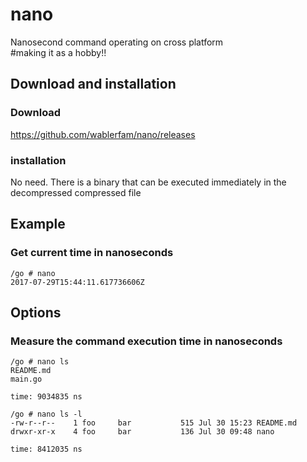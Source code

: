 # nano
Nanosecond command operating on cross platform  
#making it as a hobby!!

## Download and installation
### Download
https://github.com/wablerfam/nano/releases  
### installation 
No need. There is a binary that can be executed immediately in the decompressed compressed file

## Example
### Get current time in nanoseconds
    /go # nano
    2017-07-29T15:44:11.617736606Z

## Options
### Measure the command execution time in nanoseconds
    /go # nano ls
    README.md
    main.go
    
    time: 9034835 ns

    /go # nano ls -l
    -rw-r--r--    1 foo     bar           515 Jul 30 15:23 README.md
    drwxr-xr-x    4 foo     bar           136 Jul 30 09:48 nano

    time: 8412035 ns